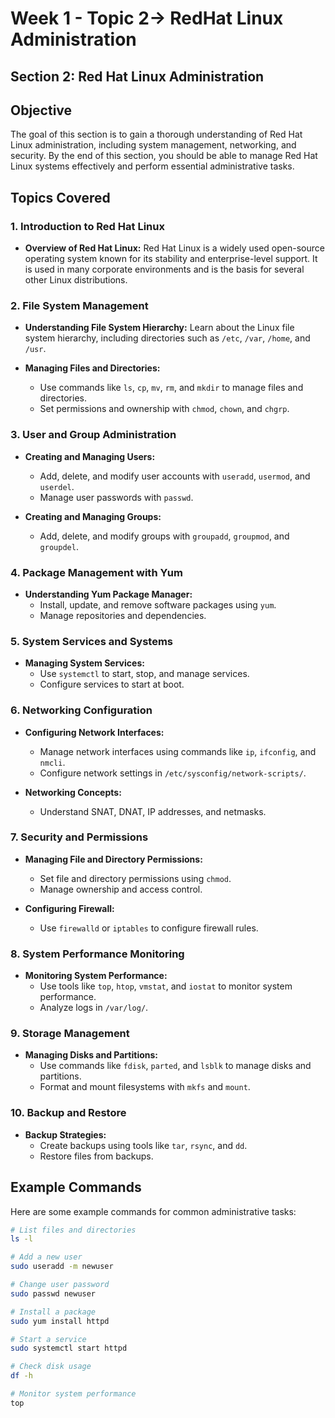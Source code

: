 # Week 1 - Topic 2-> RedHat Linux Administration

## Section 2: Red Hat Linux Administration

## Objective

The goal of this section is to gain a thorough understanding of Red Hat Linux administration, including system management, networking, and security. By the end of this section, you should be able to manage Red Hat Linux systems effectively and perform essential administrative tasks.

## Topics Covered

### 1. Introduction to Red Hat Linux

- **Overview of Red Hat Linux:**
  Red Hat Linux is a widely used open-source operating system known for its stability and enterprise-level support. It is used in many corporate environments and is the basis for several other Linux distributions.

### 2. File System Management

- **Understanding File System Hierarchy:**
  Learn about the Linux file system hierarchy, including directories such as `/etc`, `/var`, `/home`, and `/usr`.

- **Managing Files and Directories:**
  - Use commands like `ls`, `cp`, `mv`, `rm`, and `mkdir` to manage files and directories.
  - Set permissions and ownership with `chmod`, `chown`, and `chgrp`.

### 3. User and Group Administration

- **Creating and Managing Users:**
  - Add, delete, and modify user accounts with `useradd`, `usermod`, and `userdel`.
  - Manage user passwords with `passwd`.

- **Creating and Managing Groups:**
  - Add, delete, and modify groups with `groupadd`, `groupmod`, and `groupdel`.

### 4. Package Management with Yum

- **Understanding Yum Package Manager:**
  - Install, update, and remove software packages using `yum`.
  - Manage repositories and dependencies.

### 5. System Services and Systems

- **Managing System Services:**
  - Use `systemctl` to start, stop, and manage services.
  - Configure services to start at boot.

### 6. Networking Configuration

- **Configuring Network Interfaces:**
  - Manage network interfaces using commands like `ip`, `ifconfig`, and `nmcli`.
  - Configure network settings in `/etc/sysconfig/network-scripts/`.

- **Networking Concepts:**
  - Understand SNAT, DNAT, IP addresses, and netmasks.

### 7. Security and Permissions

- **Managing File and Directory Permissions:**
  - Set file and directory permissions using `chmod`.
  - Manage ownership and access control.

- **Configuring Firewall:**
  - Use `firewalld` or `iptables` to configure firewall rules.

### 8. System Performance Monitoring

- **Monitoring System Performance:**
  - Use tools like `top`, `htop`, `vmstat`, and `iostat` to monitor system performance.
  - Analyze logs in `/var/log/`.

### 9. Storage Management

- **Managing Disks and Partitions:**
  - Use commands like `fdisk`, `parted`, and `lsblk` to manage disks and partitions.
  - Format and mount filesystems with `mkfs` and `mount`.

### 10. Backup and Restore

- **Backup Strategies:**
  - Create backups using tools like `tar`, `rsync`, and `dd`.
  - Restore files from backups.

## Example Commands

Here are some example commands for common administrative tasks:

```bash
# List files and directories
ls -l

# Add a new user
sudo useradd -m newuser

# Change user password
sudo passwd newuser

# Install a package
sudo yum install httpd

# Start a service
sudo systemctl start httpd

# Check disk usage
df -h

# Monitor system performance
top
